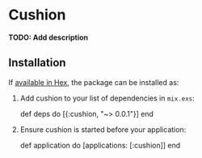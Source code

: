 # Cushion

**TODO: Add description**

## Installation

If [available in Hex](https://hex.pm/docs/publish), the package can be installed as:

  1. Add cushion to your list of dependencies in `mix.exs`:

        def deps do
          [{:cushion, "~> 0.0.1"}]
        end

  2. Ensure cushion is started before your application:

        def application do
          [applications: [:cushion]]
        end
